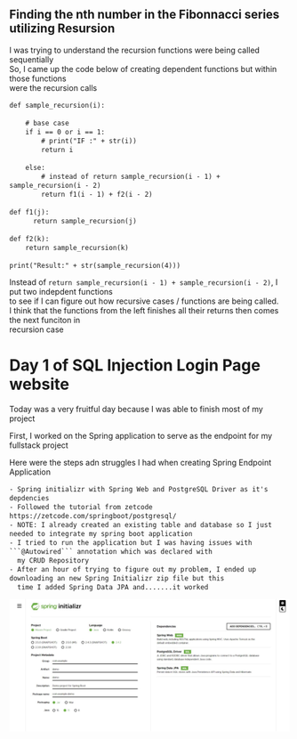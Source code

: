 ## Finding the nth number in the Fibonnacci series utilizing Resursion

I was trying to understand the recursion functions were being called sequentially  
So, I came up the code below of creating dependent functions but within those functions  
were the recursion calls

```
def sample_recursion(i):    

    # base case 
    if i == 0 or i == 1:
        # print("IF :" + str(i))
        return i

    else:
        # instead of return sample_recursion(i - 1) + sample_recursion(i - 2)
        return f1(i - 1) + f2(i - 2)

def f1(j):
      return sample_recursion(j)

def f2(k):
    return sample_recursion(k)

print("Result:" + str(sample_recursion(4)))

```
Instead of ```return sample_recursion(i - 1) + sample_recursion(i - 2)```, I put two indepdent functions  
to see if I can figure out how recursive cases / functions are being called.  
I think that the functions from the left finishes all their returns then comes the next funciton in  
recursion case



# Day 1 of SQL Injection Login Page website
<p> Today was a very fruitful day because I was able to finish most of my project </p>
<p> First, I worked on the Spring application to serve as the endpoint for my fullstack project </p>

<p> Here were the steps adn struggles I had when creating Spring Endpoint Application</p>  

    - Spring initializr with Spring Web and PostgreSQL Driver as it's depdencies
    - Followed the tutorial from zetcode https://zetcode.com/springboot/postgresql/
    - NOTE: I already created an existing table and database so I just needed to integrate my spring boot application
    - I tried to run the application but I was having issues with ```@Autowired``` annotation which was declared with 
      my CRUD Repository
    - After an hour of trying to figure out my problem, I ended up downloading an new Spring Initializr zip file but this 
      time I added Spring Data JPA and.......it worked
 
<p align="center">
  <img src="Spring Initialzr correct package.JPG" title="Spring Boot Initializr Config">
</p>
    
    






